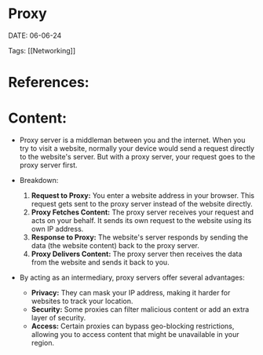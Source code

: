 
# Proxy


DATE:  06-06-24


Tags: [[Networking]]


# References:



# Content:


- Proxy server is a middleman between you and the internet. When you try to visit a website, normally your device would send a request directly to the website's server. But with a proxy server, your request goes to the proxy server first.
- Breakdown:
	1. **Request to Proxy:** You enter a website address in your browser. This request gets sent to the proxy server instead of the website directly.
	2. **Proxy Fetches Content:** The proxy server receives your request and acts on your behalf. It sends its own request to the website using its own IP address.
	3. **Response to Proxy:** The website's server responds by sending the data (the website content) back to the proxy server.
	4. **Proxy Delivers Content:** The proxy server then receives the data from the website and sends it back to you.

- By acting as an intermediary, proxy servers offer several advantages:
	- **Privacy:** They can mask your IP address, making it harder for websites to track your location.
	- **Security:** Some proxies can filter malicious content or add an extra layer of security.
	- **Access:** Certain proxies can bypass geo-blocking restrictions, allowing you to access content that might be unavailable in your region.


